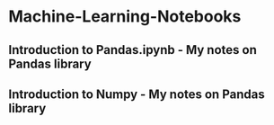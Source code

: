 # Machine-Learning-Notebooks

## Introduction to Pandas.ipynb - My notes on Pandas library
## Introduction to Numpy - My notes on Pandas library
